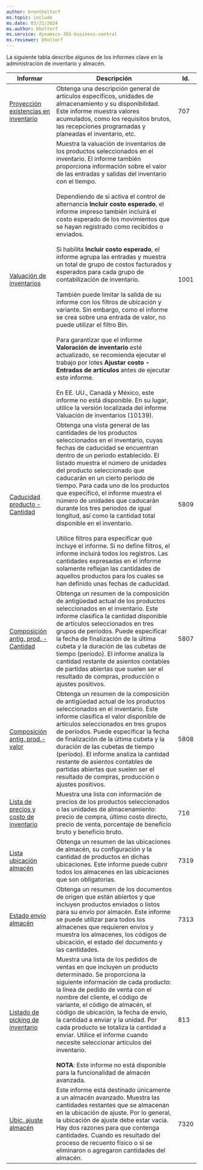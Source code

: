 ```yaml
---
author: brentholtorf
ms.topic: include
ms.date: 03/21/2024
ms.author: bholtorf
ms.service: dynamics-365-business-central
ms.reviewer: bholtorf
---
```


La siguiente tabla describe algunos de los informes clave en la administración de inventario y almacén.

| Informar | Descripción | Id. | 
|---------|---------|---------|
|[Proyección existencias en inventario](https://businesscentral.dynamics.com?report=707)|Obtenga una descripción general de artículos específicos, unidades de almacenamiento y su disponibilidad. Este informe muestra valores acumulados, como los requisitos brutos, las recepciones programadas y planeadas el inventario, etc. |707|
|[Valuación de inventarios](https://businesscentral.dynamics.com?report=1001)|Muestra la valuación de inventarios de los productos seleccionados en el inventario. El informe también proporciona información sobre el valor de las entradas y salidas del inventario con el tiempo.<br><br>Dependiendo de si activa el control de alternancia **Incluir costo esperado**, el informe impreso también incluirá el costo esperado de los movimientos que se hayan registrado como recibidos o enviados.<br><br>Si habilita **Incluir costo esperado**, el informe agrupa las entradas y muestra un total de grupo de costos facturados y esperados para cada grupo de contabilización de inventario.<br><br>También puede limitar la salida de su informe con los filtros de ubicación y variante. Sin embargo, como el informe se crea sobre una entrada de valor, no puede utilizar el filtro Bin.<br><br>Para garantizar que el informe **Valoración de inventario** esté actualizado, se recomienda ejecutar el trabajo por lotes **Ajustar costo - Entradas de artículos** antes de ejecutar este informe.<br><br>En EE. UU., Canadá y México, este informe no está disponible. En su lugar, utilice la versión localizada del informe Valuación de inventarios (10139).|1001|
|[Caducidad producto - Cantidad](https://businesscentral.dynamics.com?report=5809)|Obtenga una vista general de las cantidades de los productos seleccionados en el inventario, cuyas fechas de caducidad se encuentran dentro de un periodo establecido. El listado muestra el número de unidades del producto seleccionado que caducarán en un cierto periodo de tiempo. Para cada uno de los productos que especificó, el informe muestra el número de unidades que caducarán durante los tres periodos de igual longitud, así como la cantidad total disponible en el inventario.<br><br>Utilice filtros para especificar qué incluye el informe. Si no define filtros, el informe incluirá todos los registros. Las cantidades expresadas en el informe solamente reflejan las cantidades de aquellos productos para los cuales se han definido unas fechas de caducidad.|5809|
|[Composición antig. prod. - Cantidad](https://businesscentral.dynamics.com?report=5807)|Obtenga un resumen de la composición de antigüedad actual de los productos seleccionados en el inventario. Este informe clasifica la cantidad disponible de artículos seleccionados en tres grupos de períodos. Puede especificar la fecha de finalización de la última cubeta y la duración de las cubetas de tiempo (período). El informe analiza la cantidad restante de asientos contables de partidas abiertas que suelen ser el resultado de compras, producción o ajustes positivos.|5807|
|[Composición antig. prod.-valor](https://businesscentral.dynamics.com?report=5808)|Obtenga un resumen de la composición de antigüedad actual de los productos seleccionados en el inventario. Este informe clasifica el valor disponible de artículos seleccionados en tres grupos de períodos. Puede especificar la fecha de finalización de la última cubeta y la duración de las cubetas de tiempo (período). El informe analiza la cantidad restante de asientos contables de partidas abiertas que suelen ser el resultado de compras, producción o ajustes positivos.|5808|
|[Lista de precios y costo de inventario](https://businesscentral.dynamics.com?report=716)|Muestra una lista con información de precios de los productos seleccionados o las unidades de almacenamiento: precio de compra, último costo directo, precio de venta, porcentaje de beneficio bruto y beneficio bruto. |716|
|[Lista ubicación almacén](https://businesscentral.dynamics.com?report=7319)|Obtenga un resumen de las ubicaciones de almacén, su configuración y la cantidad de productos en dichas ubicaciones. Este informe puede cubrir todos los almacenes en las ubicaciones que son obligatorias. |7319|
|[Estado envío almacén](https://businesscentral.dynamics.com?report=7313)|Obtenga un resumen de los documentos de origen que están abiertos y que incluyen productos enviados o listos para su envío por almacén. Este informe se puede utilizar para todos los almacenes que requieren envíos y muestra los almacenes, los códigos de ubicación, el estado del documento y las cantidades.|7313|
|[Listado de picking de inventario](https://businesscentral.dynamics.com?report=813)|Muestra una lista de los pedidos de ventas en que incluyen un producto determinado. Se proporciona la siguiente información de cada producto: la línea de pedido de venta con el nombre del cliente, el código de variante, el código de almacén, el código de ubicación, la fecha de envío, la cantidad a enviar y la unidad. Por cada producto se totaliza la cantidad a enviar. Utilice el informe cuando necesite seleccionar artículos del inventario.<br><br>**NOTA**: Este informe no está disponible para la funcionalidad de almacén avanzada.|813|
|[Ubic. ajuste almacén](https://businesscentral.dynamics.com?report=7320)|Este informe está destinado únicamente a un almacén avanzado. Muestra las cantidades restantes que se almacenan en la ubicación de ajuste. Por lo general, la ubicación de ajuste debe estar vacía. Hay dos razones para que contenga cantidades. Cuando es resultado del proceso de recuento físico o si se eliminaron o agregaron cantidades del almacén.|7320|
